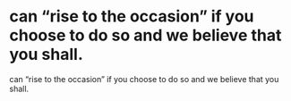 # can “rise to the occasion” if you choose to do so and we believe that you shall.

can “rise to the occasion” if you choose to do so and we believe that you shall.